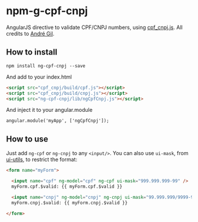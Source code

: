 # npm-g-cpf-cnpj

AngularJS directive to validate CPF/CNPJ numbers, using [cpf_cnpj.js](https://github.com/fnando/cpf_cnpj.js). All credits to [André Gil](https://github.com/gil/ng-cpf-cnpj).

## How to install

```npm install ng-cpf-cnpj --save```

And add to your index.html

```html
<script src="cpf_cnpj/build/cpf.js"></script>
<script src="cpf_cnpj/build/cnpj.js"></script>
<script src="ng-cpf-cnpj/lib/ngCpfCnpj.js"></script>
```
And inject it to your angular.module

```angular.module('myApp', ['ngCpfCnpj']); ```

## How to use

Just add ```ng-cpf``` or ```ng-cnpj``` to any ```<input/>```. You can also use ```ui-mask```, from [ui-utils](https://github.com/angular-ui/ui-utils), to restrict the format:

```html
<form name="myForm">

  <input name="cpf" ng-model="cpf" ng-cpf ui-mask="999.999.999-99" />
  myForm.cpf.$valid: {{ myForm.cpf.$valid }}

  <input name="cnpj" ng-model="cnpj" ng-cnpj ui-mask="99.999.999/9999-99" />
  myForm.cnpj.$valid: {{ myForm.cnpj.$valid }}

</form>
```
